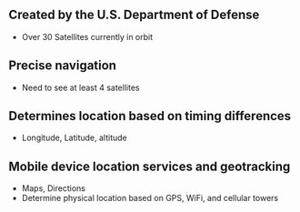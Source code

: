 ## Created by the U.S. Department of Defense
- Over 30 Satellites currently in orbit
## Precise navigation
- Need to see at least 4 satellites
## Determines location based on timing differences
- Longitude, Latitude, altitude
## Mobile device location services and geotracking
- Maps, Directions
- Determine physical location based on GPS, WiFi, and cellular towers